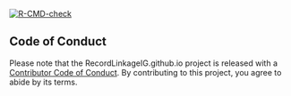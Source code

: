
[![R-CMD-check](https://github.com/RecordLinkageIG/RecordLinkageIG.github.io/workflows/R-CMD-check/badge.svg)](https://github.com/RecordLinkageIG/RecordLinkageIG.github.io/actions)

## Code of Conduct

Please note that the RecordLinkageIG.github.io project is released with a [Contributor Code of Conduct](https://contributor-covenant.org/version/2/0/CODE_OF_CONDUCT.html). By contributing to this project, you agree to abide by its terms.